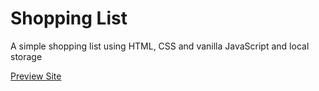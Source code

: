 # Shopping List

A simple shopping list using HTML, CSS and vanilla JavaScript and local storage

[Preview Site](https://incredible-malasada-f7e53a.netlify.app/)
